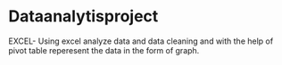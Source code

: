 # Dataanalytisproject
EXCEL- Using excel analyze data and data cleaning and with the help of pivot table reperesent the data in the form of graph.
